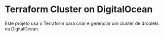 # Terraform Cluster on DigitalOcean

Este projeto usa o Terraform para criar e gerenciar um cluster de droplets na DigitalOcean.
